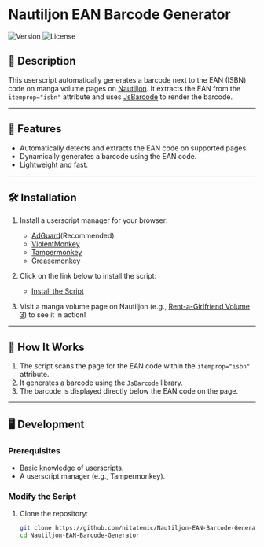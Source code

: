 # Nautiljon EAN Barcode Generator

![Version](https://img.shields.io/badge/version-1.1-blue)
![License](https://img.shields.io/badge/license-GPL%20v3.0-green)

## 📜 Description

This userscript automatically generates a barcode next to the EAN (ISBN) code on manga volume pages on [Nautiljon](https://www.nautiljon.com/). It extracts the EAN from the `itemprop="isbn"` attribute and uses [JsBarcode](https://github.com/lindell/JsBarcode) to render the barcode.


---

## 🚀 Features

- Automatically detects and extracts the EAN code on supported pages.
- Dynamically generates a barcode using the EAN code.
- Lightweight and fast.

---

## 🛠️ Installation

1. Install a userscript manager for your browser:
   - [AdGuard](https://adguard.com/fr/welcome.html)(Recommended)
   - [ViolentMonkey](https://violentmonkey.github.io/)
   - [Tampermonkey](https://www.tampermonkey.net/) 
   - [Greasemonkey](https://www.greasespot.net/)

3. Click on the link below to install the script:
   - [Install the Script](https://github.com/nitatemic/Nautiljon-EAN-Barcode-Generator/raw/main/nautiljon-barcode-generator.user.js)

4. Visit a manga volume page on Nautiljon (e.g., [Rent-a-Girlfriend Volume 3](https://www.nautiljon.com/mangas/rent-a-girlfriend/volume-3,36568.html)) to see it in action!

---

## 📄 How It Works

1. The script scans the page for the EAN code within the `itemprop="isbn"` attribute.
2. It generates a barcode using the `JsBarcode` library.
3. The barcode is displayed directly below the EAN code on the page.

---

## 🖥️ Development

### Prerequisites
- Basic knowledge of userscripts.
- A userscript manager (e.g., Tampermonkey).

### Modify the Script
1. Clone the repository:
   ```bash
   git clone https://github.com/nitatemic/Nautiljon-EAN-Barcode-Generator.git
   cd Nautiljon-EAN-Barcode-Generator
